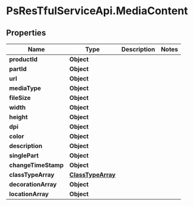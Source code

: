 # PsResTfulServiceApi.MediaContent

## Properties
Name | Type | Description | Notes
------------ | ------------- | ------------- | -------------
**productId** | **Object** |  | 
**partId** | **Object** |  | 
**url** | **Object** |  | 
**mediaType** | **Object** |  | 
**fileSize** | **Object** |  | 
**width** | **Object** |  | 
**height** | **Object** |  | 
**dpi** | **Object** |  | 
**color** | **Object** |  | 
**description** | **Object** |  | 
**singlePart** | **Object** |  | 
**changeTimeStamp** | **Object** |  | 
**classTypeArray** | [**ClassTypeArray**](ClassTypeArray.md) |  | 
**decorationArray** | **Object** |  | 
**locationArray** | **Object** |  | 
